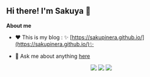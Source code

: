 ## Hi there! I'm Sakuya 👋

**About me**

- ❤️ This is my blog : ✨ [https://sakupinera.github.io/](https://sakupinera.github.io/)✨ 

- 💬 Ask me about anything [here](https://github.com/sakupinera/sakupinera/issues)

<p align = "center">   
<img src = "https://github-readme-stats.vercel.app/api?username=Sakupinera&show_icons=true&include_all_commits=true&theme=radical&hide_border=true">   <img src = "https://github-readme-stats.vercel.app/api/top-langs/?username=Sakupinera&layout=compact&theme=radical&hide_border=true"> 
<img src="https://github-readme-activity-graph.cyclic.app/graph?username=Sakupinera&theme=rogue"> 
</p>

<!--

<p align = "center">
  <img src = "https://github-readme-stats.vercel.app/api?username=Sakupinera&count_private=true&show_icons=true&theme=radical&line_height=27">
  <img src = "https://github-readme-stats.vercel.app/api/top-langs/?username=Sakupinera&theme=radical">
</p>

--!>
<!--
**Sakupinera/Sakupinera** is a ✨ _special_ ✨ repository because its `README.md` (this file) appears on your GitHub profile.

Here are some ideas to get you started:

- 🔭 I’m currently working on ...
- 🌱 I’m currently learning ...
- 👯 I’m looking to collaborate on ...
- 🤔 I’m looking for help with ...
- 💬 Ask me about ...
- 📫 How to reach me: ...
- 😄 Pronouns: ...
- ⚡ Fun fact: ...

--!>
